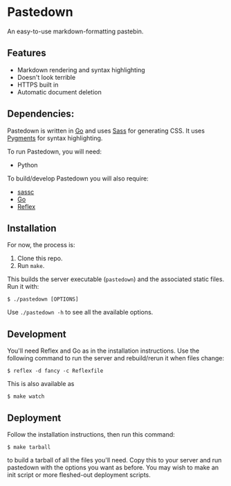 # Pastedown

An easy-to-use markdown-formatting pastebin.

## Features

* Markdown rendering and syntax highlighting
* Doesn't look terrible
* HTTPS built in
* Automatic document deletion

## Dependencies:

Pastedown is written in [Go](http://golang.org) and uses
[Sass](http://sass-lang.com/) for generating CSS. It uses
[Pygments](http://pygments.org/) for syntax highlighting.

To run Pastedown, you will need:

* Python

To build/develop Pastedown you will also require:

* [sassc](https://github.com/sass/sassc)
* [Go](http://golang.org)
* [Reflex](https://github.com/cespare/reflex)

## Installation

For now, the process is:

1. Clone this repo.
1. Run `make`.

This builds the server executable (`pastedown`) and the associated static files.
Run it with:

    $ ./pastedown [OPTIONS]

Use `./pastedown -h` to see all the available options.

## Development

You'll need Reflex and Go as in the installation instructions. Use the following
command to run the server and rebuild/rerun it when files change:

    $ reflex -d fancy -c Reflexfile

This is also available as

    $ make watch

## Deployment

Follow the installation instructions, then run this command:

    $ make tarball

to build a tarball of all the files you'll need. Copy this to your server and
run pastedown with the options you want as before. You may wish to make an init
script or more fleshed-out deployment scripts.
